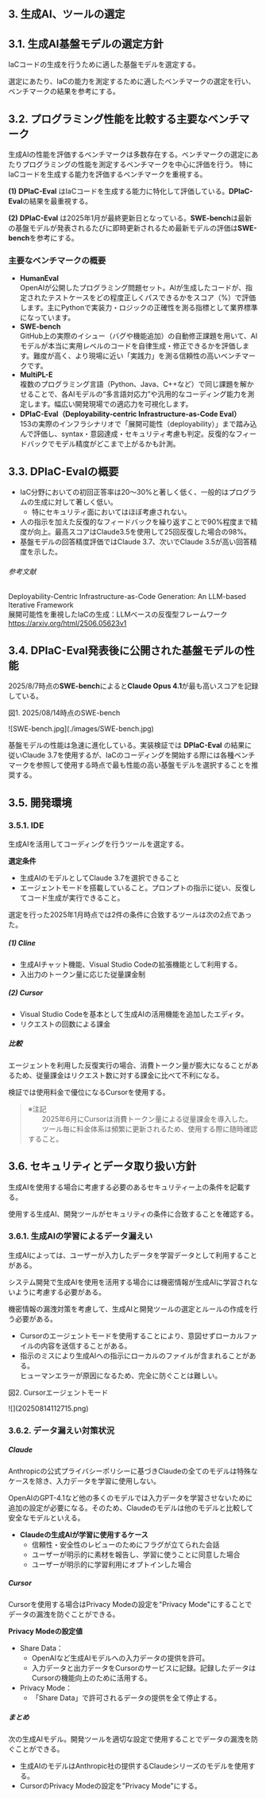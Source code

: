 
## 3. 生成AI、ツールの選定

## 3.1. 生成AI基盤モデルの選定方針

IaCコードの生成を行うために適した基盤モデルを選定する。

選定にあたり、IaCの能力を測定するために適したベンチマークの選定を行い、ベンチマークの結果を参考にする。


## 3.2. プログラミング性能を比較する主要なベンチマーク

生成AIの性能を評価するベンチマークは多数存在する。ベンチマークの選定にあたりプログラミングの性能を測定するベンチマークを中心に評価を行う。
特にIaCコードを生成する能力を評価するベンチマークを重視する。

**(1)** **DPIaC-Eval** はIaCコードを生成する能力に特化して評価している。**DPIaC-Eval**の結果を最重視する。

**(2)** **DPIaC-Eval** は2025年1月が最終更新日となっている。**SWE-bench**は最新の基盤モデルが発表されるたびに即時更新されるため最新モデルの評価は**SWE-bench**を参考にする。

### 主要なベンチマークの概要

- **HumanEval**  
OpenAIが公開したプログラミング問題セット。AIが生成したコードが、指定されたテストケースをどの程度正しくパスできるかをスコア（%）で評価します。主にPythonで実装力・ロジックの正確性を測る指標として業界標準になっています。
- **SWE-bench**  
GitHub上の実際のイシュー（バグや機能追加）の自動修正課題を用いて、AIモデルが本当に実用レベルのコードを自律生成・修正できるかを評価します。難度が高く、より現場に近い「実践力」を測る信頼性の高いベンチマークです。
- **MultiPL-E**  
複数のプログラミング言語（Python、Java、C++など）で同じ課題を解かせることで、各AIモデルの“多言語対応力”や汎用的なコーディング能力を測定します。幅広い開発現場での適応力を可視化します。
- **DPIaC-Eval（Deployability-centric Infrastructure-as-Code Eval）**  
153の実際のインフラシナリオで「展開可能性（deployability）」まで踏み込んで評価し、syntax・意図達成・セキュリティ考慮も判定。反復的なフィードバックでモデル精度がどこまで上がるかも計測。

## 3.3. DPIaC-Evalの概要

- IaC分野においての初回正答率は20～30%と著しく低く、一般的はプログラムの生成に対して著しく低い。
  - 特にセキュリティ面においてはほぼ考慮されない。
- 人の指示を加えた反復的なフィードバックを繰り返すことで90%程度まで精度が向上。最高スコアはClaude3.5を使用して25回反復した場合の98%。
- 基盤モデルの回答精度評価ではClaude 3.7、次いでClaude 3.5が高い回答精度を示した。

###### 参考文献

Deployability-Centric Infrastructure-as-Code Generation: An LLM-based Iterative Framework  
展開可能性を重視したIaCの生成：LLMベースの反復型フレームワーク  
https://arxiv.org/html/2506.05623v1  

## 3.4. DPIaC-Eval発表後に公開された基盤モデルの性能

2025/8/7時点の**SWE-bench**によると**Claude Opus 4.1**が最も高いスコアを記録している。

<p class="figcaption">図1. 2025/08/14時点のSWE-bench</p>
![SWE-bench.jpg](./images/SWE-bench.jpg)

基盤モデルの性能は急速に進化している。実装検証では **DPIaC-Eval** の結果に従いClaude 3.7を使用するが、IaCのコーディングを開始する際には各種ベンチマークを参照して使用する時点で最も性能の高い基盤モデルを選択することを推奨する。


## 3.5. 開発環境

### 3.5.1. IDE

生成AIを活用してコーディングを行うツールを選定する。
 
 
**選定条件**
  - 生成AIのモデルとしてClaude 3.7を選択できること
  - エージェントモードを搭載していること。プロンプトの指示に従い、反復してコード生成が実行できること。

選定を行った2025年1月時点では2件の条件に合致するツールは次の2点であった。

##### (1) Cline

- 生成AIチャット機能、Visual Studio Codeの拡張機能として利用する。
- 入出力のトークン量に応じた従量課金制

##### (2) Cursor

- Visual Studio Codeを基本として生成AIの活用機能を追加したエディタ。
- リクエストの回数による課金

##### 比較

エージェントを利用した反復実行の場合、消費トークン量が膨大になることがあるため、従量課金はリクエスト数に対する課金に比べて不利になる。

検証では使用料金で優位になるCursorを使用する。

> ※注記<br>
> 　　2025年6月にCursorは消費トークン量による従量課金を導入した。<br>
> 　　ツール毎に料金体系は頻繁に更新されるため、使用する際に随時確認すること。

## 3.6. セキュリティとデータ取り扱い方針

生成AIを使用する場合に考慮する必要のあるセキュリティー上の条件を記載する。

使用する生成AI、開発ツールがセキュリティの条件に合致することを確認する。

### 3.6.1. 生成AIの学習によるデータ漏えい

生成AIによっては、ユーザーが入力したデータを学習データとして利用することがある。

システム開発で生成AIを使用を活用する場合には機密情報が生成AIに学習されないように考慮する必要がある。

機密情報の漏洩対策を考慮して、生成AIと開発ツールの選定とルールの作成を行う必要がある。

- Cursorのエージェントモードを使用することにより、意図せずローカルファイルの内容を送信することがある。
- 指示のミスにより生成AIへの指示にローカルのファイルが含まれることがある。  
  ヒューマンエラーが原因になるため、完全に防ぐことは難しい。

<p class="figcaption">図2. Cursorエージェントモード</p>
![](20250814112715.png)

### 3.6.2. データ漏えい対策状況

##### Claude

Anthropicの公式プライバシーポリシーに基づきClaudeの全てのモデルは特殊なケースを除き、入力データを学習に使用しない。

OpenAIのGPT-4.1など他の多くのモデルでは入力データを学習させないために追加の設定が必要になる。そのため、Claudeのモデルは他のモデルと比較して安全なモデルといえる。

- **Claudeの生成AIが学習に使用するケース**
  - 信頼性・安全性のレビューのためにフラグが立てられた会話
  - ユーザーが明示的に素材を報告し、学習に使うことに同意した場合
  - ユーザーが明示的に学習利用にオプトインした場合

##### Cursor

Cursorを使用する場合はPrivacy Modeの設定を"Privacy Mode"にすることでデータの漏洩を防ぐことができる。

**Privacy Modeの設定値**

- Share Data：
  - OpenAIなど生成AIモデルへの入力データの提供を許可。
  - 入力データと出力データをCursorのサービスに記録。記録したデータはCursorの機能向上のために活用する。
- Privacy Mode：
  - 「Share Data」で許可されるデータの提供を全て停止する。

##### まとめ

次の生成AIモデル。開発ツールを適切な設定で使用することでデータの漏洩を防ぐことができる。

- 生成AIのモデルはAnthropic社の提供するClaudeシリーズのモデルを使用する。
- CursorのPrivacy Modeの設定を"Privacy Mode"にする。
